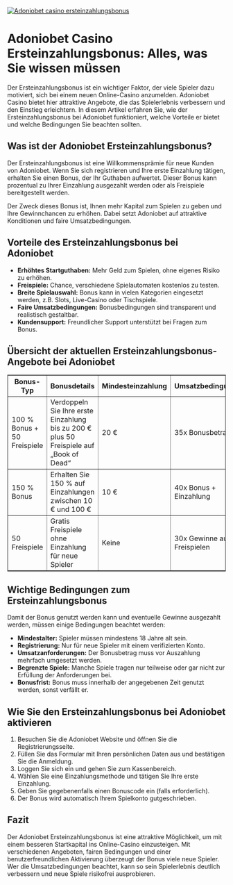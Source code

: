 [![Adoniobet casino ersteinzahlungsbonus](https://123-caf.pages.dev/gitsignup.png)](https://vrmoo.ru/Bt82HjjY)

<h1>Adoniobet Casino Ersteinzahlungsbonus: Alles, was Sie wissen müssen</h1> <p>Der Ersteinzahlungsbonus ist ein wichtiger Faktor, der viele Spieler dazu motiviert, sich bei einem neuen Online-Casino anzumelden. Adoniobet Casino bietet hier attraktive Angebote, die das Spielerlebnis verbessern und den Einstieg erleichtern. In diesem Artikel erfahren Sie, wie der Ersteinzahlungsbonus bei Adoniobet funktioniert, welche Vorteile er bietet und welche Bedingungen Sie beachten sollten.</p> <h2>Was ist der Adoniobet Ersteinzahlungsbonus?</h2> <p>Der Ersteinzahlungsbonus ist eine Willkommensprämie für neue Kunden von Adoniobet. Wenn Sie sich registrieren und Ihre erste Einzahlung tätigen, erhalten Sie einen Bonus, der Ihr Guthaben aufwertet. Dieser Bonus kann prozentual zu Ihrer Einzahlung ausgezahlt werden oder als Freispiele bereitgestellt werden.</p> <p>Der Zweck dieses Bonus ist, Ihnen mehr Kapital zum Spielen zu geben und Ihre Gewinnchancen zu erhöhen. Dabei setzt Adoniobet auf attraktive Konditionen und faire Umsatzbedingungen.</p> <h2>Vorteile des Ersteinzahlungsbonus bei Adoniobet</h2> <ul>   <li><strong>Erhöhtes Startguthaben:</strong> Mehr Geld zum Spielen, ohne eigenes Risiko zu erhöhen.</li>   <li><strong>Freispiele:</strong> Chance, verschiedene Spielautomaten kostenlos zu testen.</li>   <li><strong>Breite Spielauswahl:</strong> Bonus kann in vielen Kategorien eingesetzt werden, z.B. Slots, Live-Casino oder Tischspiele.</li>   <li><strong>Faire Umsatzbedingungen:</strong> Bonusbedingungen sind transparent und realistisch gestaltbar.</li>   <li><strong>Kundensupport:</strong> Freundlicher Support unterstützt bei Fragen zum Bonus.</li> </ul> <h2>Übersicht der aktuellen Ersteinzahlungsbonus-Angebote bei Adoniobet</h2> <table border="1" cellpadding="5" cellspacing="0" style="border-collapse: collapse; width: 100%;">   <thead>     <tr>       <th>Bonus-Typ</th>       <th>Bonusdetails</th>       <th>Mindesteinzahlung</th>       <th>Umsatzbedingungen</th>       <th>Gültigkeit</th>     </tr>   </thead>   <tbody>     <tr>       <td>100 % Bonus + 50 Freispiele</td>       <td>Verdoppeln Sie Ihre erste Einzahlung bis zu 200 € plus 50 Freispiele auf „Book of Dead“</td>       <td>20 €</td>       <td>35x Bonusbetrag</td>       <td>30 Tage</td>     </tr>     <tr>       <td>150 % Bonus</td>       <td>Erhalten Sie 150 % auf Einzahlungen zwischen 10 € und 100 €</td>       <td>10 €</td>       <td>40x Bonus + Einzahlung</td>       <td>21 Tage</td>     </tr>     <tr>       <td>50 Freispiele</td>       <td>Gratis Freispiele ohne Einzahlung für neue Spieler</td>       <td>Keine</td>       <td>30x Gewinne aus Freispielen</td>       <td>7 Tage</td>     </tr>   </tbody> </table> <h2>Wichtige Bedingungen zum Ersteinzahlungsbonus</h2> <p>Damit der Bonus genutzt werden kann und eventuelle Gewinne ausgezahlt werden, müssen einige Bedingungen beachtet werden:</p> <ul>   <li><strong>Mindestalter:</strong> Spieler müssen mindestens 18 Jahre alt sein.</li>   <li><strong>Registrierung:</strong> Nur für neue Spieler mit einem verifizierten Konto.</li>   <li><strong>Umsatzanforderungen:</strong> Der Bonusbetrag muss vor Auszahlung mehrfach umgesetzt werden.</li>   <li><strong>Begrenzte Spiele:</strong> Manche Spiele tragen nur teilweise oder gar nicht zur Erfüllung der Anforderungen bei.</li>   <li><strong>Bonusfrist:</strong> Bonus muss innerhalb der angegebenen Zeit genutzt werden, sonst verfällt er.</li> </ul> <h2>Wie Sie den Ersteinzahlungsbonus bei Adoniobet aktivieren</h2> <ol>   <li>Besuchen Sie die Adoniobet Website und öffnen Sie die Registrierungsseite.</li>   <li>Füllen Sie das Formular mit Ihren persönlichen Daten aus und bestätigen Sie die Anmeldung.</li>   <li>Loggen Sie sich ein und gehen Sie zum Kassenbereich.</li>   <li>Wählen Sie eine Einzahlungsmethode und tätigen Sie Ihre erste Einzahlung.</li>   <li>Geben Sie gegebenenfalls einen Bonuscode ein (falls erforderlich).</li>   <li>Der Bonus wird automatisch Ihrem Spielkonto gutgeschrieben.</li> </ol> <h2>Fazit</h2> <p>Der Adoniobet Ersteinzahlungsbonus ist eine attraktive Möglichkeit, um mit einem besseren Startkapital ins Online-Casino einzusteigen. Mit verschiedenen Angeboten, fairen Bedingungen und einer benutzerfreundlichen Aktivierung überzeugt der Bonus viele neue Spieler. Wer die Umsatzbedingungen beachtet, kann so sein Spielerlebnis deutlich verbessern und neue Spiele risikofrei ausprobieren.</p>